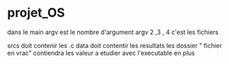 
# projet_OS

dans le main argv est le nombre d'argument argv 2 ,3 , 4 c'est les fichiers 

srcs doit contenir les .c
data doit contentir les resultats
les dossier " fichier en vrac" contiendra les valeur a etudier avec l'executable en plus 